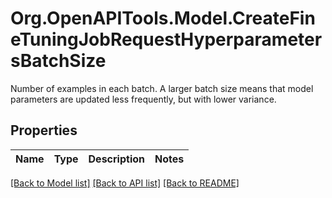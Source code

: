 # Org.OpenAPITools.Model.CreateFineTuningJobRequestHyperparametersBatchSize
Number of examples in each batch. A larger batch size means that model parameters are updated less frequently, but with lower variance. 

## Properties

Name | Type | Description | Notes
------------ | ------------- | ------------- | -------------

[[Back to Model list]](../README.md#documentation-for-models) [[Back to API list]](../README.md#documentation-for-api-endpoints) [[Back to README]](../README.md)

